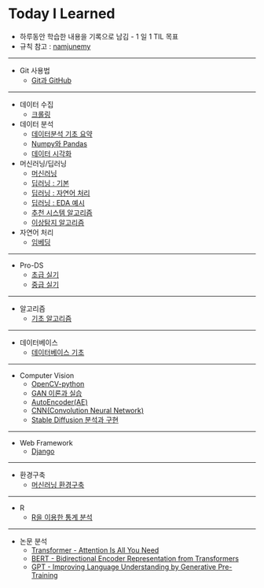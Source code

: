 # Today I Learned

- 하루동안 학습한 내용을 기록으로 남김 - 1 일 1 TIL 목표
- 규칙 참고 : [namjunemy](https://github.com/namjunemy/TIL) 

---

- Git 사용법
  - [Git과 GitHub](https://github.com/wjsrlahrlco1998/TIL/blob/master/Basic_github)


---

- 데이터 수집
  - [크롤링](https://github.com/wjsrlahrlco1998/TIL/blob/master/Data_crawling)
- 데이터 분석
  - [데이터분석 기초 요약](https://github.com/wjsrlahrlco1998/TIL/tree/master/Basic_DataAnalysis)
  - [Numpy와 Pandas](https://github.com/wjsrlahrlco1998/TIL/blob/master/Numpy_Pandas)
  - [데이터 시각화](https://github.com/wjsrlahrlco1998/TIL/blob/master/Data_visualization)
- 머신러닝/딥러닝
  - [머신러닝](https://github.com/wjsrlahrlco1998/TIL/blob/master/Machine_learning)
  - [딥러닝 : 기본](https://github.com/wjsrlahrlco1998/TIL/blob/master/Deep_learning)
  - [딥러닝 : 자연어 처리](https://github.com/wjsrlahrlco1998/TIL/blob/master/Unstructured_text_analysis)
  - [딥러닝 : EDA 예시](https://github.com/wjsrlahrlco1998/TIL/blob/master/DI_data_analysis)
  - [추천 시스템 알고리즘](https://github.com/wjsrlahrlco1998/TIL/blob/master/Recommendation_system)
  - [이상탐지 알고리즘](https://github.com/wjsrlahrlco1998/TIL/blob/master/Anomaly_Detection)
- 자연어 처리
  - [임베딩](https://github.com/wjsrlahrlco1998/TIL/blob/master/NLP)

---

- Pro-DS
  - [초급 실기](https://github.com/wjsrlahrlco1998/TIL/blob/master/Pro_DS_Beginner)
  - [중급 실기](https://github.com/wjsrlahrlco1998/TIL/blob/master/Pro_DS_Middle_class)

---

- 알고리즘
  - [기초 알고리즘](https://github.com/wjsrlahrlco1998/TIL/blob/master/Algorithm)

---

- 데이터베이스
  - [데이터베이스 기초](https://github.com/wjsrlahrlco1998/TIL/blob/master/DataBase)

---

- Computer Vision
  - [OpenCV-python](https://github.com/wjsrlahrlco1998/TIL/blob/master/OpenCV)
  - [GAN 이론과 실습](https://github.com/wjsrlahrlco1998/TIL/blob/master/GAN)
  - [AutoEncoder(AE)](https://github.com/wjsrlahrlco1998/TIL/blob/master/AutoEncoder)
  - [CNN(Convolution Neural Network)](https://github.com/wjsrlahrlco1998/TIL/blob/master/CNN)
  - [Stable Diffusion 분석과 구현](https://github.com/wjsrlahrlco1998/TIL/blob/master/Stable_Diffusion)

---

- Web Framework
  - [Django](https://github.com/wjsrlahrlco1998/TIL/blob/master/Django)

---

- 환경구축
  - [머신러닝 환경구축](https://github.com/wjsrlahrlco1998/TIL/blob/master/ML_Setup)

---

- R
  - [R을 이용한 통계 분석](https://github.com/wjsrlahrlco1998/TIL/blob/master/R)

---

- 논문 분석
  - [Transformer - Attention Is All You Need](https://github.com/wjsrlahrlco1998/TIL/blob/master/Transformer)
  - [BERT -  Bidirectional Encoder Representation from Transformers](https://github.com/wjsrlahrlco1998/TIL/blob/master/BERT)
  - [GPT - Improving Language Understanding by Generative Pre-Training](https://github.com/wjsrlahrlco1998/TIL/blob/master/GPT)


